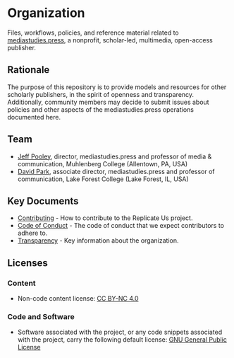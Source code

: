 # Organization

Files, workflows, policies, and reference material related to [mediastudies.press](https://mediastudies.press), a nonprofit, scholar-led, multimedia, open-access publisher.

## Rationale

The purpose of this repository is to provide models and resources for other scholarly publishers, in the spirit of openness and transparency. Additionally, community members may decide to submit issues about policies and other aspects of the mediastudies.press operations documented here.

## Team

* [Jeff Pooley](http://jeffpooley.com), director, mediastudies.press and professor of media & communication, Muhlenberg College (Allentown, PA, USA)
* [David Park](https://www.lakeforest.edu/academics/faculty/park/), associate director, mediastudies.press and professor of communication, Lake Forest College (Lake Forest, IL, USA)

## Key Documents

* [Contributing](/CONTRIBUTING.md) - How to contribute to the Replicate Us project.
* [Code of Conduct](/CODE_OF_CONDUCT.md) - The code of conduct that we expect contributors to adhere to.
* [Transparency](/operations/transparency.md) - Key information about the organization.

## Licenses

### Content

* Non-code content license: [CC BY-NC 4.0](https://creativecommons.org/licenses/by-nc/4.0/legalcode)

### Code and Software

* Software associated with the project, or any code snippets associated with the project, carry the following default license: [GNU General Public License](LICENSE)

